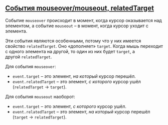 ## [События mouseover/mouseout, relatedTarget](https://learn.javascript.ru/mousemove-mouseover-mouseout-mouseenter-mouseleave#sobytiya-mouseover-mouseout-relatedtarget)

Событие `mouseover` происходит в момент, когда курсор оказывается над элементом, а событие `mouseout` – в момент, когда курсор уходит с элемента.

Эти события являются особенными, потому что у них имеется свойство `relatedTarget`. Оно «дополняет» `target`. Когда мышь переходит с одного элемента на другой, то один из них будет `target`, а другой `relatedTarget`.

Для события `mouseover`:

- `event.target` – это элемент, _на который_ курсор перешёл.
- `event.relatedTarget` – это элемент, _с которого_ курсор ушёл (`relatedTarget` → `target`).

Для события `mouseout` наоборот:

- `event.target` – это элемент, _с которого_ курсор ушёл.
- `event.relatedTarget` – это элемент, _на который_ курсор перешёл (`target` → `relatedTarget`).